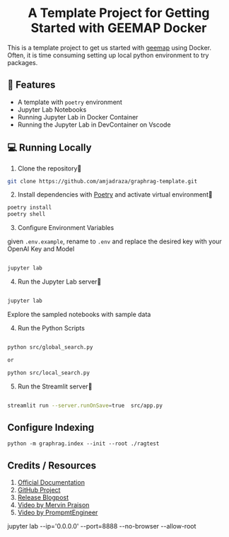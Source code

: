 <h1 align="center">
A Template Project for Getting Started with GEEMAP Docker
</h1>

This is a template project to get us started with [geemap](https://geemap.org/) using Docker. Often, it is 
time consuming setting up local python environment to try packages. 


## 🔧 Features
- A template with `poetry` environment
- Jupyter Lab Notebooks
- Running Jupyter Lab in Docker Container
- Running the Jupyter Lab in DevContainer on Vscode

## 💻 Running Locally

1. Clone the repository📂

```bash
git clone https://github.com/amjadraza/graphrag-template.git
```

2. Install dependencies with [Poetry](https://python-poetry.org/) and activate virtual environment🔨

```bash
poetry install
poetry shell
```

3. Configure Environment Variables

given `.env.example`, rename to `.env` and replace the desired key with your OpenAI Key and Model

```bash

jupyter lab
```

4. Run the Jupyter Lab server🚀

```bash

jupyter lab
```
Explore the sampled notebooks with sample data

4. Run the Python Scripts

```bash

python src/global_search.py

or 

python src/local_search.py
```

5. Run the Streamlit server🚀

```bash

streamlit run --server.runOnSave=true  src/app.py
```

## Configure Indexing

`python -m graphrag.index --init --root ./ragtest`

## Credits / Resources

1. [Official Documentation](https://microsoft.github.io/graphrag/)
2. [GitHub Project](https://github.com/microsoft/graphrag)
3. [Release Blogpost](https://www.microsoft.com/en-us/research/blog/graphrag-unlocking-llm-discovery-on-narrative-private-data/)
4. [Video by Mervin Praison](https://www.youtube.com/watch?v=zDv8akdf6v4)
5. [Video by PrompmtEngineer](https://www.youtube.com/watch?v=vX3A96_F3FU)


jupyter lab --ip='0.0.0.0' --port=8888 --no-browser --allow-root